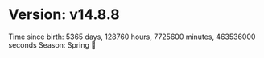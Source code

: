 # Version: v14.8.8
Time since birth: 5365 days, 128760 hours, 7725600 minutes, 463536000 seconds
Season: Spring 🌸
